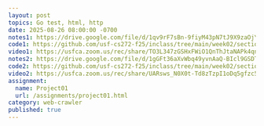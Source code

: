 ```yaml
---
layout: post
topics: Go test, html, http
date: 2025-08-26 08:00:00 -0700
notes1: https://drive.google.com/file/d/1qv9rF7sBn-9fiyM43pN7tJ9X9zaOjYhq/view?usp=sharing
code1: https://github.com/usf-cs272-f25/inclass/tree/main/week02/section01
video1: https://usfca.zoom.us/rec/share/TO3L347zGSHxFWiO1QnThJtaNAPk4qnuxURQVCiBfUf5vON-ZWRRR8dZQDtVJazG.XpAfCURy8sYZLjbW
notes2: https://drive.google.com/file/d/1gGFt36aXvWbq49yvnAaQ-BIcl9GSDTsj/view?usp=sharing
code2: https://github.com/usf-cs272-f25/inclass/tree/main/week02/section02
video2: https://usfca.zoom.us/rec/share/UARsws_N0X0t-Td8zTzpI1oDq5gfzc5foDS8O1vncqeOuNlKY0zZRauR5J0Mwfc.ncyKJOnz_npMipv_
assignment:
  name: Project01
  url: /assignments/project01.html
category: web-crawler
published: true
---
```

